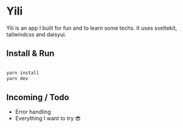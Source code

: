 # Yili

Yili is an app I built for fun and to learn some techs. It uses sveltekit, tailwindcss and daisyui.


## Install & Run

```sh

yarn install
yarn dev

```
## Incoming / Todo

- Error handling
- Everything I want to try :sunglasses: